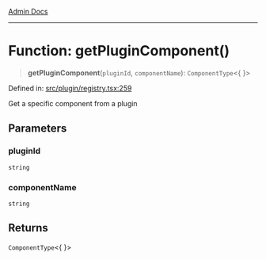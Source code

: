 [Admin Docs](/)

---

# Function: getPluginComponent()

> **getPluginComponent**(`pluginId`, `componentName`): `ComponentType`\<\{ \}\>

Defined in: [src/plugin/registry.tsx:259](https://github.com/PalisadoesFoundation/talawa-admin/blob/main/src/plugin/registry.tsx#L259)

Get a specific component from a plugin

## Parameters

### pluginId

`string`

### componentName

`string`

## Returns

`ComponentType`\<\{ \}\>
